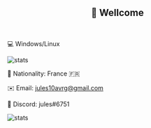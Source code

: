 <h2 align="center">👋 Wellcome </h2>
<br>

💻 Windows/Linux


![stats](https://github-readme-stats.vercel.app/api/top-langs/?username=julesG10&layout=compact&hide=html,css&langs_count=18&theme=dark)

🏴 Nationality: France 🇫🇷

✉️ Email: jules10avrg@gmail.com

💬 Discord: jules#6751

![stats](https://github-readme-stats.vercel.app/api?username=julesG10&show_icons=true&theme=dark)


